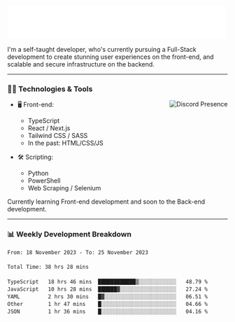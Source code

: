 <img src="assets/wave.svg" alt=":wave:" />

I'm a self-taught developer, who's currently pursuing a Full-Stack development to create stunning user experiences on the front-end, and scalable and secure infrastructure on the backend.

---

### 🧑‍💻 Technologies & Tools

<a href="https://discord.com/users/414304208649453568" target="_blank" rel="nofollow">
   <img src="https://lanyard-profile-readme.vercel.app/api/414304208649453568?idleMessage=Probably%20doing%20something%20else..." alt="Discord Presence" align="right">
</a>

- 🖥️ Front-end:

  - TypeScript
  - React / Next.js
  - Tailwind CSS / SASS
  - In the past: HTML/CSS/JS

- 🛠 Scripting:

  - Python
  - PowerShell
  - Web Scraping / Selenium

Currently learning Front-end development and soon to the Back-end development.

---

### 📊 Weekly Development Breakdown

<!-- ![ccrsxx's GitHub Stats](https://github-readme-stats.vercel.app/api?username=ccrsxx&count_private=true&theme=tokyonight) -->
<!-- ![ccrsxx's Top Langs](https://github-readme-stats.vercel.app/api/top-langs/?username=ccrsxx&hide=lua,java,html&theme=tokyonight) -->

<!--START_SECTION:waka-->

```txt
From: 18 November 2023 - To: 25 November 2023

Total Time: 38 hrs 28 mins

TypeScript   18 hrs 46 mins  ████████████▒░░░░░░░░░░░░   48.79 %
JavaScript   10 hrs 28 mins  ██████▓░░░░░░░░░░░░░░░░░░   27.24 %
YAML         2 hrs 30 mins   █▓░░░░░░░░░░░░░░░░░░░░░░░   06.51 %
Other        1 hr 47 mins    █░░░░░░░░░░░░░░░░░░░░░░░░   04.66 %
JSON         1 hr 36 mins    █░░░░░░░░░░░░░░░░░░░░░░░░   04.16 %
```

<!--END_SECTION:waka-->
